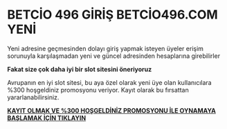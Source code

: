 # BETCİO 496 GİRİŞ BETCİO496.COM YENİ

Yeni adresine geçmesinden dolayı giriş yapmak isteyen üyeler erişim sorunuyla karşılaşmadan yeni ve güncel adresinden hesaplarına girebilirler

**Fakat size çok daha iyi bir slot sitesini öneriyoruz**

Avrupanın en iyi slot sitesi, bu aya özel olarak yeni üye olan kullanıcılara %300 hoşgeldiniz promosyonu veriyor. Kayıt olarak bu fırsattan yararlanabilirsiniz.

[**KAYIT OLMAK VE %300 HOŞGELDİNİZ PROMOSYONU İLE OYNAMAYA BAŞLAMAK İÇİN TIKLAYIN**](http://gx72.2.vu/btcio)
